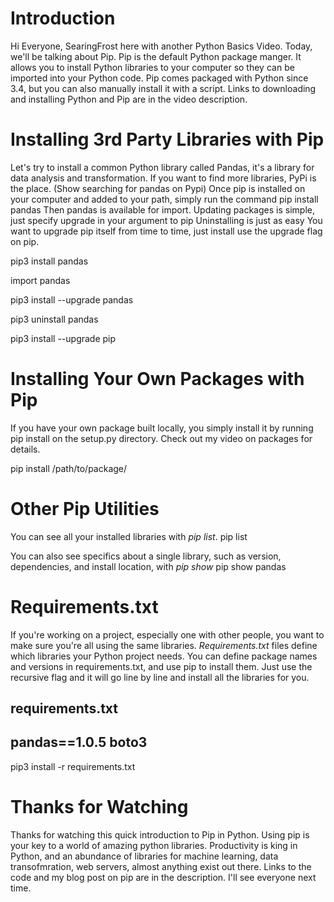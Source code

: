 # Introduction
Hi Everyone, SearingFrost here with another Python Basics Video.
Today, we'll be talking about Pip.
Pip is the default Python package manger.
It allows you to install Python libraries to your computer so they can be imported into your Python code. 
Pip comes packaged with Python since 3.4, but you can also manually install it with a script. 
Links to downloading and installing Python and Pip are in the video description. 


# Installing 3rd Party Libraries with Pip
Let's try to install a common Python library called Pandas, it's a library for data analysis and transformation. 
If you want to find more libraries, PyPi is the place. (Show searching for pandas on Pypi) 
Once pip is installed on your computer and added to your path, simply run the command pip install pandas
Then pandas is available for import.
Updating packages is simple, just specify upgrade in your argument to pip
Uninstalling is just as easy
You want to upgrade pip itself from time to time, just install use the upgrade flag on pip.

pip3 install pandas

import pandas

pip3 install --upgrade pandas

pip3 uninstall pandas

pip3 install --upgrade pip

# Installing Your Own Packages with Pip
If you have your own package built locally, you simply install it by running pip install on the setup.py directory.
Check out my video on packages for details.

pip install /path/to/package/

# Other Pip Utilities
You can see all your installed libraries with *pip list*.
pip list


You can also see specifics about a single library, such as version, dependencies, and install location, with *pip show*
pip show pandas


# Requirements.txt
If you're working on a project, especially one with other people, you want to make sure you're all using the same libraries.
*Requirements.txt* files define which libraries your Python project needs. 
You can define package names and versions in requirements.txt, and use pip to install them. 
Just use the recursive flag and it will go line by line and install all the libraries for you. 

requirements.txt
-----------------
pandas==1.0.5
boto3
-----------------

pip3 install -r requirements.txt


# Thanks for Watching
Thanks for watching this quick introduction to Pip in Python. 
Using pip is your key to a world of amazing python libraries. 
Productivity is king in Python, and an abundance of libraries for machine learning, data transofmration, web servers, almost anything exist out there. 
Links to the code and my blog post on pip are in the description. 
I'll see everyone next time. 